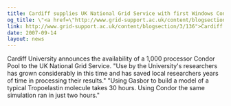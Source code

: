 ```yaml
---
title: Cardiff supplies UK National Grid Service with first Windows Condor Pool
og_title: \"<a href=\"http://www.grid-support.ac.uk/content/blogsection/3/136\">Cardiff supplies UK National Grid Service with first Windows Condor Pool</a>\"
link: http://www.grid-support.ac.uk/content/blogsection/3/136">Cardiff supplies UK National Grid Service with first Windows Condor Pool</a>
date: 2007-09-14
layout: news
---
```


Cardiff University announces the availability of a 1,000 processor Condor Pool to the UK National Grid Service.  "Use by the University's researchers has grown considerably in this time and has saved local researchers years of time in processing their results." "Using Gasbor to build a model of a typical Tropoelastin molecule takes 30 hours. Using Condor the same simulation ran in just two hours."
